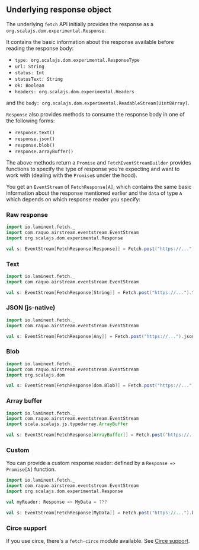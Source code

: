 ## Underlying response object

The underlying `fetch` API initially provides the response as a `org.scalajs.dom.experimental.Response`.

It contains the basic information about the response available before reading the response body:

* `type: org.scalajs.dom.experimental.ResponseType`
* `url: String`
* `status: Int`
* `statusText: String`
* `ok: Boolean`
* `headers: org.scalajs.dom.experimental.Headers`

and the `body: org.scalajs.dom.experimental.ReadableStream[Uint8Array]`.

`Response` also provides methods to consume the response body in one of the following forms:

* `response.text()`
* `response.json()`
* `response.blob()`
* `response.arrayBuffer()`

The above methods return a `Promise` and `FetchEventStreamBuilder` provides functions
to specify the type of response you're expecting and want to work with (dealing with the `Promise`s under the hood).

You get an `EventStream` of `FetchResponse[A]`, which contains the same basic information about the response mentioned earlier
and the `data` of type `A` which depends on which response reader you specify:

### Raw response

```scala
import io.laminext.fetch._
import com.raquo.airstream.eventstream.EventStream
import org.scalajs.dom.experimental.Response

val s: EventStream[FetchResponse[Response]] = Fetch.post("https://...").raw 
```

### Text 

```scala
import io.laminext.fetch._
import com.raquo.airstream.eventstream.EventStream

val s: EventStream[FetchResponse[String]] = Fetch.post("https://...").text 
```

### JSON (js-native) 

```scala
import io.laminext.fetch._
import com.raquo.airstream.eventstream.EventStream

val s: EventStream[FetchResponse[Any]] = Fetch.post("https://...").json 
```

### Blob 

```scala
import io.laminext.fetch._
import com.raquo.airstream.eventstream.EventStream
import org.scalajs.dom

val s: EventStream[FetchResponse[dom.Blob]] = Fetch.post("https://...").blob 
```

### Array buffer 

```scala
import io.laminext.fetch._
import com.raquo.airstream.eventstream.EventStream
import scala.scalajs.js.typedarray.ArrayBuffer

val s: EventStream[FetchResponse[ArrayBuffer]] = Fetch.post("https://...").arrayBuffer 
```

### Custom

You can provide a custom response reader: defined by a `Response => Promise[A]` function.

```scala
import io.laminext.fetch._
import com.raquo.airstream.eventstream.EventStream
import org.scalajs.dom.experimental.Response

val myReader: Response => MyData = ??? 

val s: EventStream[FetchResponse[MyData]] = Fetch.post("https://...").build(myReader) 
```

### Circe support

If you use circe, there's a `fetch-circe` module available. See [Circe support](/fetch/circe).
